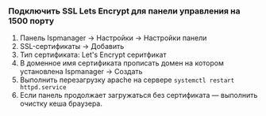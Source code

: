### Подключить SSL Lets Encrypt для панели управления на 1500 порту
1. Панель Ispmanager → Настройки → Настройки панели
2. SSL-сертификаты → Добавить
3. Тип сертификата: Let's Encrypt серитфикат
4. В доменное имя сертификата прописать домен на котором установлена Ispmanager → Создать
5. Выполнить перезагрузку apache на сервере `systemctl restart httpd.service`
6. Если панель продолжает загружаться без сертификата — выполнить очистку кеша браузера.
